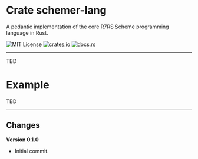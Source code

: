 # Crate schemer-lang

A pedantic implementation of the core R7RS Scheme programming language in Rust.

![MIT License](https://img.shields.io/badge/license-mit-118811.svg)
[![crates.io](https://img.shields.io/crates/v/schemer_lang.svg)](https://crates.io/crates/schemer_lang)
[![docs.rs](https://docs.rs/schemer_lang/badge.svg)](https://docs.rs/schemer_lang)

-----

TBD

# Example

TBD

-----

## Changes

**Version 0.1.0**

* Initial commit.

